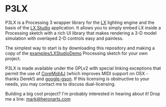 P3LX
====

P3LX is a Processing 3 wrapper library for the [LX](https://github.com/heronarts/LX) lighting engine and the basis of the [LX Studio](http://lx.studio/) application. It allows you to simply embed LX inside a Processing sketch with a rich UI library that makes rendering a 3-D model simulation with overlayed 2-D controls easy and painless.

The simplest way to start is by downloading this repository and making a copy of the [examples/LXStudioDemo](https://github.com/heronarts/P3LX/tree/master/examples/LXStudioDemo) Processing sketch for your own project.

P3LX is made available under the GPLv2 with special linking exceptions that permit the use of [CoreMidi4J](https://github.com/DerekCook/CoreMidi4J) (which improves MIDI support on OSX - thanks Derek!) and [google-gson](https://github.com/google/gson). If this licensing is obstructive to your needs, you may contact me to discuss dual-licensing.

Building a big cool project? I'm probably interested in hearing about it! Drop me a line: mark@heronarts.com
